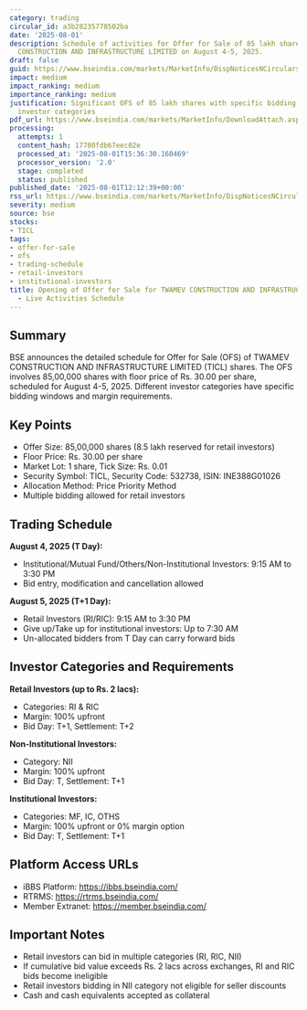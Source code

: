 ```yaml
---
category: trading
circular_id: a3b28235778502ba
date: '2025-08-01'
description: Schedule of activities for Offer for Sale of 85 lakh shares of TWAMEV
  CONSTRUCTION AND INFRASTRUCTURE LIMITED on August 4-5, 2025.
draft: false
guid: https://www.bseindia.com/markets/MarketInfo/DispNoticesNCirculars.aspx?Noticeid={ACA7F112-0106-4B8B-B6B1-B6714FF62A4F}&noticeno=20250801-34&dt=08/01/2025&icount=34&totcount=73&flag=0
impact: medium
impact_ranking: medium
importance_ranking: medium
justification: Significant OFS of 85 lakh shares with specific bidding schedule and
  investor categories
pdf_url: https://www.bseindia.com/markets/MarketInfo/DownloadAttach.aspx?id=20250801-34&attachedId=
processing:
  attempts: 1
  content_hash: 17780fdb67eec02e
  processed_at: '2025-08-01T15:36:30.160469'
  processor_version: '2.0'
  stage: completed
  status: published
published_date: '2025-08-01T12:12:39+00:00'
rss_url: https://www.bseindia.com/markets/MarketInfo/DispNoticesNCirculars.aspx?Noticeid={ACA7F112-0106-4B8B-B6B1-B6714FF62A4F}&noticeno=20250801-34&dt=08/01/2025&icount=34&totcount=73&flag=0
severity: medium
source: bse
stocks:
- TICL
tags:
- offer-for-sale
- ofs
- trading-schedule
- retail-investors
- institutional-investors
title: Opening of Offer for Sale for TWAMEV CONSTRUCTION AND INFRASTRUCTURE LIMITED
  - Live Activities Schedule
---
```


## Summary

BSE announces the detailed schedule for Offer for Sale (OFS) of TWAMEV CONSTRUCTION AND INFRASTRUCTURE LIMITED (TICL) shares. The OFS involves 85,00,000 shares with floor price of Rs. 30.00 per share, scheduled for August 4-5, 2025. Different investor categories have specific bidding windows and margin requirements.

## Key Points

- Offer Size: 85,00,000 shares (8.5 lakh reserved for retail investors)
- Floor Price: Rs. 30.00 per share
- Market Lot: 1 share, Tick Size: Rs. 0.01
- Security Symbol: TICL, Security Code: 532738, ISIN: INE388G01026
- Allocation Method: Price Priority Method
- Multiple bidding allowed for retail investors

## Trading Schedule

**August 4, 2025 (T Day):**
- Institutional/Mutual Fund/Others/Non-Institutional Investors: 9:15 AM to 3:30 PM
- Bid entry, modification and cancellation allowed

**August 5, 2025 (T+1 Day):**
- Retail Investors (RI/RIC): 9:15 AM to 3:30 PM
- Give up/Take up for institutional investors: Up to 7:30 AM
- Un-allocated bidders from T Day can carry forward bids

## Investor Categories and Requirements

**Retail Investors (up to Rs. 2 lacs):**
- Categories: RI & RIC
- Margin: 100% upfront
- Bid Day: T+1, Settlement: T+2

**Non-Institutional Investors:**
- Category: NII
- Margin: 100% upfront
- Bid Day: T, Settlement: T+1

**Institutional Investors:**
- Categories: MF, IC, OTHS
- Margin: 100% upfront or 0% margin option
- Bid Day: T, Settlement: T+1

## Platform Access URLs

- iBBS Platform: https://ibbs.bseindia.com/
- RTRMS: https://rtrms.bseindia.com/
- Member Extranet: https://member.bseindia.com/

## Important Notes

- Retail investors can bid in multiple categories (RI, RIC, NII)
- If cumulative bid value exceeds Rs. 2 lacs across exchanges, RI and RIC bids become ineligible
- Retail investors bidding in NII category not eligible for seller discounts
- Cash and cash equivalents accepted as collateral